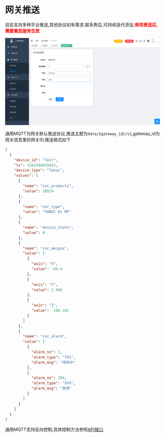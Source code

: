 # 网关推送

目前支持多种平台推送,其他协议如有需求,联系售后,可持续迭代添加,<font color=red>**修改推送后,需要重启服务生效**</font>

![](/img/gateway_pub.png)

通用MQTT为网关默认推送协议,推送主题为```data/{gateway_id}/v1```,gateway_id为网关信息里的网关ID,推送格式如下

```json
[
  {
    "device_id": "Test",
    "ts": 1561994655032,
    "device_type": "fanuc",
    "values": [
      {
        "name": "cnc_products",
        "value": 20559
      },
      {
        "name": "cnc_type",
        "value": "FANUC 0i MF"
      },
      {
        "name": "device_state",
        "value": 0
      },
      {
        "name": "cnc_mecpos",
        "value": [
          {
            "axis": "X",
            "value": -84.4
          },
          {
            "axis": "Y",
            "value": 2.986
          },
          {
            "axis": "Z",
            "value": -108.181
          }
        ]
      },
      {
        "name": "cnc_alarm",
        "value": [
          {
            "alarm_no": 1,
            "alarm_type": "T01",
            "alarm_msg": "待机中"
          },
          {
            "alarm_no": 204,
            "alarm_type": "XXX",
            "alarm_msg": "急停"
          }
        ]
      }
    ]
  }
]
```
通用MQTT支持反向控制,具体控制方法参照[API接口](/api/mqtt.md)

